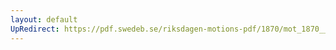 ```yaml
---
layout: default
UpRedirect: https://pdf.swedeb.se/riksdagen-motions-pdf/1870/mot_1870__ak__00250/mot_1870__ak__00250_002.pdf
---
```

